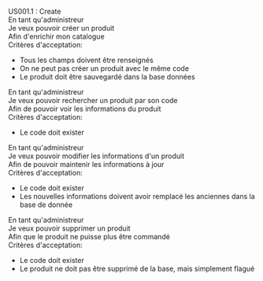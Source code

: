 US001.1 : Create  
En tant qu'administreur  
Je veux pouvoir créer un produit  
Afin d'enrichir mon catalogue  
Critères d'acceptation:  
- Tous les champs doivent être renseignés
- On ne peut pas créer un produit avec le même code
- Le produit doit être sauvegardé dans la base données
  
En tant qu'administreur  
Je veux pouvoir rechercher un produit par son code  
Afin de pouvoir voir les informations du produit   
Critères d'acceptation:  
- Le code doit exister
  
En tant qu'administreur  
Je veux pouvoir modifier les informations d'un produit  
Afin de pouvoir maintenir les informations à jour   
Critères d'acceptation:  
- Le code doit exister
- Les nouvelles informations doivent avoir remplacé les anciennes dans la base de donnée
  
En tant qu'administreur  
Je veux pouvoir supprimer un produit  
Afin que le produit ne puisse plus être commandé   
Critères d'acceptation:  
- Le code doit exister
- Le produit ne doit pas être supprimé de la base, mais simplement flagué

